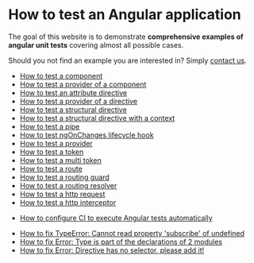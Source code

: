 # How to test an Angular application

The goal of this website is to demonstrate **comprehensive examples of angular unit tests**
covering almost all possible cases.

Should you not find an example you are interested in?
Simply [contact us](https://www.npmjs.com/package/ng-mocks#find-an-issue-or-have-a-question-or-a-request).

- [How to test a component](./how-to-test-a-component.html)
- [How to test a provider of a component](how-to-test-a-provider-of-a-component.md)
- [How to test an attribute directive](./how-to-test-an-attribute-directive.html)
- [How to test a provider of a directive](./how-to-test-a-provider-of-a-directive.html)
- [How to test a structural directive](./how-to-test-a-structural-directive.html)
- [How to test a structural directive with a context](./how-to-test-a-structural-directive-with-a-context.html)
- [How to test a pipe](./how-to-test-a-pipe.html)
- [How to test ngOnChanges lifecycle hook](./how-to-test-ngonchanges-lifecycle-hook.html)
- [How to test a provider](./how-to-test-a-provider.html)
- [How to test a token](./how-to-test-a-token.html)
- [How to test a multi token](./how-to-test-a-multi-token.html)
- [How to test a route](./how-to-test-a-route.html)
- [How to test a routing guard](./how-to-test-a-routing-guard.html)
- [How to test a routing resolver](./how-to-test-a-routing-resolver.html)
- [How to test a http request](./how-to-test-a-http-request.html)
- [How to test a http interceptor](./how-to-test-a-http-interceptor.html)

* [How to configure CI to execute Angular tests automatically](http://satantime.github.io/puppeteer-node/)

- [How to fix TypeError: Cannot read property 'subscribe' of undefined](./how-to-fix-typeerror-cannot-read-property-subscribe-of-undefined.html)
- [How to fix Error: Type is part of the declarations of 2 modules](./how-to-fix-error-type-is-part-of-the-declarations-of-2-modules.html)
- [How to fix Error: Directive has no selector, please add it!](./how-to-fix-error-directive-has-no-selector-please-add-it.html)
